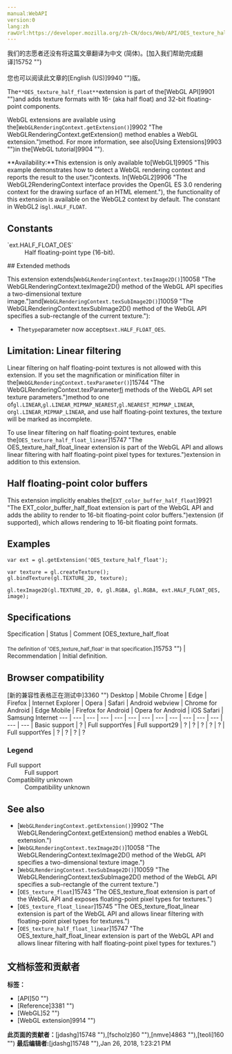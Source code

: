 ```yaml
---
manual:WebAPI
version:0
lang:zh
rawUrl:https://developer.mozilla.org/zh-CN/docs/Web/API/OES_texture_half_float
---
```




<bdi>我们的志愿者还没有将这篇文章翻译为<bdi>中文 (简体)</bdi>。[加入我们帮助完成翻译]15752 "")<br></br>您也可以阅读此文章的[English (US)]9940 "")版。</bdi>






The`**OES_texture_half_float**`extension is part of the[WebGL API]9901 "")and adds texture formats with 16- (aka half float) and 32-bit floating-point components.



WebGL extensions are available using the[`WebGLRenderingContext.getExtension()`]9902 "The WebGLRenderingContext.getExtension() method enables a WebGL extension.")method. For more information, see also[Using Extensions]9903 "")in the[WebGL tutorial]9904 "").



**Availability:**This extension is only available to[WebGL1]9905 "This example demonstrates how to detect a WebGL rendering context and reports the result to the user.")contexts. In[WebGL2]9906 "The WebGL2RenderingContext interface provides the OpenGL ES 3.0 rendering context for the drawing surface of an HTML <canvas> element."), the functionality of this extension is available on the WebGL2 context by default. The constant in WebGL2 is`gl.HALF_FLOAT`.



## Constants<a name="Constants"></a>
<dl><dt>`ext.HALF_FLOAT_OES`</dt><dd>Half floating-point type (16-bit).</dd></dl>
## Extended methods<a name="Extended_methods"></a>


This extension extends[`WebGLRenderingContext.texImage2D()`]10058 "The WebGLRenderingContext.texImage2D() method of the WebGL API specifies a two-dimensional texture image.")and[`WebGLRenderingContext.texSubImage2D()`]10059 "The WebGLRenderingContext.texSubImage2D() method of the WebGL API specifies a sub-rectangle of the current texture."):


* The`type`parameter now accepts`ext.HALF_FLOAT_OES`.

## Limitation: Linear filtering<a name="Limitation_Linear_filtering"></a>


Linear filtering on half floating-point textures is not allowed with this extension. If you set the magnification or minification filter in the[`WebGLRenderingContext.texParameter()`]15744 "The WebGLRenderingContext.texParameter[fi]() methods of the WebGL API set texture parameters.")method to one of`gl.LINEAR`,`gl.LINEAR_MIPMAP_NEAREST`,`gl.NEAREST_MIPMAP_LINEAR`, or`gl.LINEAR_MIPMAP_LINEAR`, and use half floating-point textures, the texture will be marked as incomplete.



To use linear filtering on half floating-point textures, enable the[`OES_texture_half_float_linear`]15747 "The OES_texture_half_float_linear extension is part of the WebGL API and allows linear filtering with half floating-point pixel types for textures.")extension in addition to this extension.


## Half floating-point color buffers<a name="Half_floating-point_color_buffers"></a>


This extension implicitly enables the[`EXT_color_buffer_half_float`]9921 "The EXT_color_buffer_half_float extension is part of the WebGL API and adds the ability to render to 16-bit floating-point color buffers.")extension (if supported), which allows rendering to 16-bit floating point formats.


## Examples<a name="Examples"></a>

```
var ext = gl.getExtension('OES_texture_half_float');

var texture = gl.createTexture();
gl.bindTexture(gl.TEXTURE_2D, texture);

gl.texImage2D(gl.TEXTURE_2D, 0, gl.RGBA, gl.RGBA, ext.HALF_FLOAT_OES, image);
```

## Specifications<a name="Specifications"></a>
Specification | Status | Comment 
[OES_texture_half_float<br></br><small>The definition of &#39;OES_texture_half_float&#39; in that specification.</small>]15753 "") | Recommendation | Initial definition. 


## Browser compatibility<a name="Browser_compatibility"></a>
[新的兼容性表格正在测试中<i></i>]3360 "")
<abbr>Desktop<i></i></abbr> | <abbr>Mobile<i></i></abbr> 
<abbr>Chrome<i></i></abbr> | <abbr>Edge<i></i></abbr> | <abbr>Firefox<i></i></abbr> | <abbr>Internet Explorer<i></i></abbr> | <abbr>Opera<i></i></abbr> | <abbr>Safari<i></i></abbr> | <abbr>Android webview<i></i></abbr> | <abbr>Chrome for Android<i></i></abbr> | <abbr>Edge Mobile<i></i></abbr> | <abbr>Firefox for Android<i></i></abbr> | <abbr>Opera for Android<i></i></abbr> | <abbr>iOS Safari<i></i></abbr> | <abbr>Samsung Internet<i></i></abbr> 
 ---  |  ---  |  ---  |  ---  |  ---  |  ---  |  ---  |  ---  |  ---  |  ---  |  ---  |  ---  |  ---  |  ---  | 
Basic support | <abbr>?</abbr> | <abbr>Full support</abbr>Yes | <abbr>Full support</abbr>29 | <abbr>?</abbr> | <abbr>?</abbr> | <abbr>?</abbr> | <abbr>?</abbr> | <abbr>?</abbr> | <abbr>Full support</abbr>Yes | <abbr>?</abbr> | <abbr>?</abbr> | <abbr>?</abbr> | <abbr>?</abbr> 


### Legend<a name="Legend"></a>
<dl><dt><abbr>Full support</abbr></dt><dd>Full support</dd><dt><abbr>Compatibility unknown</abbr></dt><dd>Compatibility unknown</dd></dl>

## See also<a name="See_also"></a>

* [`WebGLRenderingContext.getExtension()`]9902 "The WebGLRenderingContext.getExtension() method enables a WebGL extension.")
* [`WebGLRenderingContext.texImage2D()`]10058 "The WebGLRenderingContext.texImage2D() method of the WebGL API specifies a two-dimensional texture image.")
* [`WebGLRenderingContext.texSubImage2D()`]10059 "The WebGLRenderingContext.texSubImage2D() method of the WebGL API specifies a sub-rectangle of the current texture.")
* [`OES_texture_float`]15743 "The OES_texture_float extension is part of the WebGL API and exposes floating-point pixel types for textures.")
* [`OES_texture_float_linear`]15745 "The OES_texture_float_linear extension is part of the WebGL API and allows linear filtering with floating-point pixel types for textures.")
* [`OES_texture_half_float_linear`]15747 "The OES_texture_half_float_linear extension is part of the WebGL API and allows linear filtering with half floating-point pixel types for textures.")



## 文档标签和贡献者
**标签：**
* [API]50 "")
* [Reference]3381 "")
* [WebGL]52 "")
* [WebGL extension]9914 "")

**此页面的贡献者：**[jdashg]15748 ""),[fscholz]60 ""),[nmve]4863 ""),[teoli]160 "")
**最后编辑者:**[jdashg]15748 ""),<time>Jan 26, 2018, 1:23:21 PM</time>


